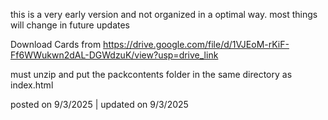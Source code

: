 this is a very early version and not organized in a optimal way.
most things will change in future updates


Download Cards from https://drive.google.com/file/d/1VJEoM-rKiF-Ff6WWukwn2dAL-DGWdzuK/view?usp=drive_link

must unzip and put the packcontents folder in the same directory as index.html

posted on 9/3/2025 | updated on 9/3/2025
